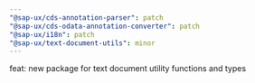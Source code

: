 ```yaml
---
"@sap-ux/cds-annotation-parser": patch
"@sap-ux/cds-odata-annotation-converter": patch
"@sap-ux/i18n": patch
"@sap-ux/text-document-utils": minor
---
```


feat: new package for text document utility functions and types
